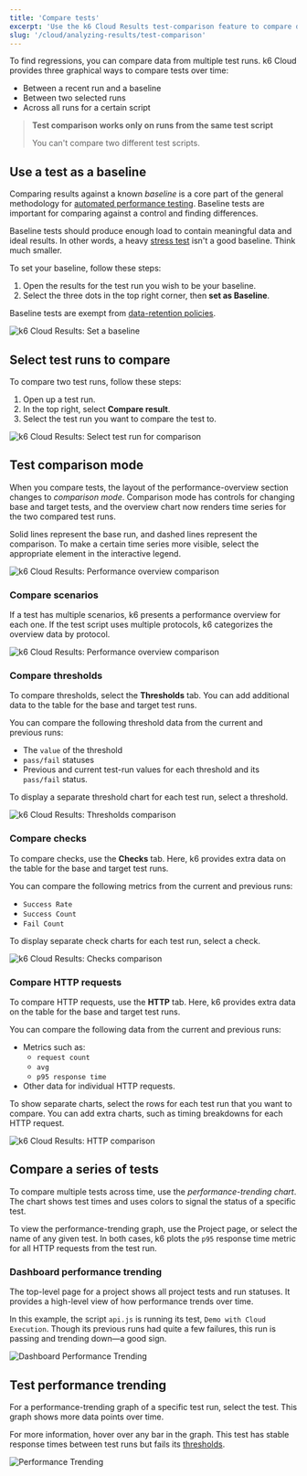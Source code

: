 ```yaml
---
title: 'Compare tests'
excerpt: 'Use the k6 Cloud Results test-comparison feature to compare data across different test runs.'
slug: '/cloud/analyzing-results/test-comparison'
---
```


To find regressions, you can compare data from multiple test runs.
k6 Cloud provides three graphical ways to compare tests over time:

- Between a recent run and a baseline
- Between two selected runs
- Across all runs for a certain script

<Blockquote mod="warning">

**Test comparison works only on runs from the same test script**

You can't compare two different test scripts.

</Blockquote>

## Use a test as a baseline

Comparing results against a known *baseline* is a core part of the general methodology for [automated performance testing](/testing-guides/automated-performance-testing).
Baseline tests are important for comparing against a control and finding differences.

Baseline tests should produce enough load to contain meaningful data and ideal results.
In other words, a heavy [stress test](/test-types/stress-testing) isn't a good baseline.
Think much smaller.

To set your baseline, follow these steps:

1. Open the results for the test run you wish to be your baseline.
2. Select the three dots in the top right corner, then **set as Baseline**.

Baseline tests are exempt from [data-retention policies](/billing-user-menu/data-retention/).

![k6 Cloud Results: Set a baseline](./images/07-Test-Comparison/set-baseline-test.png)

## Select test runs to compare

To compare two test runs, follow these steps:

1. Open up a test run.
2. In the top right, select **Compare result**.
3. Select the test run you want to compare the test to.

![k6 Cloud Results: Select test run for comparison](./images/07-Test-Comparison/select-test-comparison.png)

## Test comparison mode

When you compare tests, the layout of the performance-overview section changes to *comparison mode*.
Comparison mode has controls for changing base and target tests,
and the overview chart now renders time series for the two compared test runs.

Solid lines represent the base run, and dashed lines represent the comparison.
To make a certain time series more visible, select the appropriate element in the interactive legend.

![k6 Cloud Results: Performance overview comparison](./images/07-Test-Comparison/comparison-mode.png)

### Compare scenarios

If a test has multiple scenarios, k6 presents a performance overview for each one.
If the test script uses multiple protocols, k6 categorizes the overview data by protocol.

![k6 Cloud Results: Performance overview comparison](./images/07-Test-Comparison/scenario-comparison.png)

### Compare thresholds

To compare thresholds, select the **Thresholds** tab.
You can add additional data to the table for the base and target test runs.

You can compare the following threshold data from the current and previous runs:
- The `value` of the threshold
- `pass/fail` statuses
- Previous and current test-run values for each threshold and its `pass/fail` status.

To display a separate threshold chart for each test run, select a threshold.

![k6 Cloud Results: Thresholds comparison](./images/07-Test-Comparison/thresholds-comparison.png)

### Compare checks

To compare checks, use the **Checks** tab.
Here, k6 provides extra data on the table for the base and target test runs.

You can compare the following metrics from the current and previous runs:
- `Success Rate`
- `Success Count`
- `Fail Count` 

To display separate check charts for each test run, select a check.

![k6 Cloud Results: Checks comparison](./images/07-Test-Comparison/checks-comparison.png)

### Compare HTTP requests

To compare HTTP requests, use the **HTTP** tab.
Here, k6 provides extra data on the table for the base and target test runs.

You can compare the following data from the current and previous runs:
- Metrics such as:
  - `request count`
  - `avg`
  - `p95 response time`
- Other data for individual HTTP requests.

To show separate charts, select the rows for each test run that you want to compare.
You can add extra charts, such as timing breakdowns for each HTTP request.

![k6 Cloud Results: HTTP comparison](./images/07-Test-Comparison/http-comparison.png)

## Compare a series of tests

To compare multiple tests across time, use the *performance-trending chart*.
The chart shows test times and uses colors to signal the status of a specific test.

To view the performance-trending graph, use the Project page, or select the name of any given test.
In both cases, k6 plots the `p95` response time metric for all HTTP requests from the test run.

### Dashboard performance trending

The top-level page for a project shows all project tests and run statuses.
It provides a high-level view of how performance trends over time.

In this example, the script `api.js` is running its test, `Demo with Cloud Execution`.
Though its previous runs had quite a few failures,
this run is passing and trending down&mdash;a good sign.

![Dashboard Performance Trending](./images/09-Performance-Trending/dashboard-perf-trending.png)

## Test performance trending

For a performance-trending graph of a specific test run, select the test.
This graph shows more data points over time.

For more information, hover over any bar in the graph.
This test has stable response times between test runs but fails its [thresholds](/using-k6/thresholds).

![Performance Trending](./images/09-Performance-Trending/performance-trending.png)

